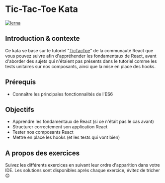 # Tic-Tac-Toe Kata

[![lerna](https://img.shields.io/badge/maintained%20with-lerna-cc00ff.svg)](https://lerna.js.org/)

## Introduction & contexte

Ce kata se base sur le tutoriel "[TicTacToe](https://fr.reactjs.org/tutorial/tutorial.html)" de la communauté React 
que vous pouvez suivre afin d'appréhender les fondamentaux de React, avant
d'aborder des sujets qui n'étaient pas présents dans le tutoriel 
comme les tests unitaires sur nos composants, ainsi que la mise en place des hooks. 

## Prérequis

- Connaître les principales fonctionnalités de l'ES6

## Objectifs

- Apprendre les fondamentaux de React (si ce n'était pas le cas avant)
- Structurer correctement son application React
- Tester nos composants React
- Mettre en place les hooks (et les tests qui vont bien)

## A propos des exercices

Suivez les différents exercices en suivant leur ordre d'apparition dans votre IDE. Les solutions sont disponibles après chaque exercice, évitez de tricher :blush:
